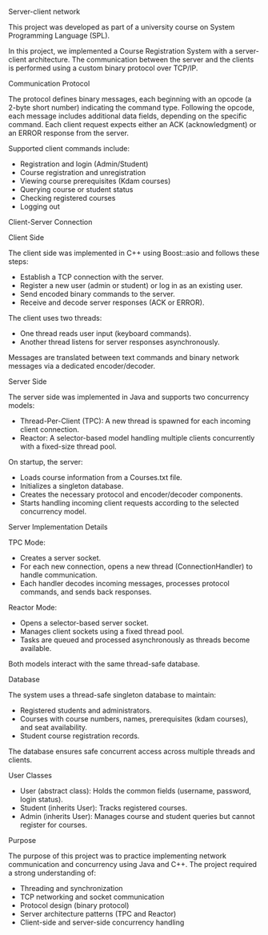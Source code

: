 Server-client network

This project was developed as part of a university course on System Programming Language (SPL).

In this project, we implemented a Course Registration System with a server-client architecture.
The communication between the server and the clients is performed using a custom binary protocol over TCP/IP.

Communication Protocol

The protocol defines binary messages, each beginning with an opcode (a 2-byte short number) indicating the command type.
Following the opcode, each message includes additional data fields, depending on the specific command.
Each client request expects either an ACK (acknowledgment) or an ERROR response from the server.

Supported client commands include:
- Registration and login (Admin/Student)
- Course registration and unregistration
- Viewing course prerequisites (Kdam courses)
- Querying course or student status
- Checking registered courses
- Logging out

Client-Server Connection

Client Side

The client side was implemented in C++ using Boost::asio and follows these steps:
- Establish a TCP connection with the server.
- Register a new user (admin or student) or log in as an existing user.
- Send encoded binary commands to the server.
- Receive and decode server responses (ACK or ERROR).

The client uses two threads:
- One thread reads user input (keyboard commands).
- Another thread listens for server responses asynchronously.

Messages are translated between text commands and binary network messages via a dedicated encoder/decoder.

Server Side

The server side was implemented in Java and supports two concurrency models:
- Thread-Per-Client (TPC): A new thread is spawned for each incoming client connection.
- Reactor: A selector-based model handling multiple clients concurrently with a fixed-size thread pool.

On startup, the server:
- Loads course information from a Courses.txt file.
- Initializes a singleton database.
- Creates the necessary protocol and encoder/decoder components.
- Starts handling incoming client requests according to the selected concurrency model.

Server Implementation Details

TPC Mode:
- Creates a server socket.
- For each new connection, opens a new thread (ConnectionHandler) to handle communication.
- Each handler decodes incoming messages, processes protocol commands, and sends back responses.

Reactor Mode:
- Opens a selector-based server socket.
- Manages client sockets using a fixed thread pool.
- Tasks are queued and processed asynchronously as threads become available.

Both models interact with the same thread-safe database.

Database

The system uses a thread-safe singleton database to maintain:
- Registered students and administrators.
- Courses with course numbers, names, prerequisites (kdam courses), and seat availability.
- Student course registration records.

The database ensures safe concurrent access across multiple threads and clients.

User Classes

- User (abstract class): Holds the common fields (username, password, login status).
- Student (inherits User): Tracks registered courses.
- Admin (inherits User): Manages course and student queries but cannot register for courses.

Purpose

The purpose of this project was to practice implementing network communication and concurrency using Java and C++.
The project required a strong understanding of:
- Threading and synchronization
- TCP networking and socket communication
- Protocol design (binary protocol)
- Server architecture patterns (TPC and Reactor)
- Client-side and server-side concurrency handling
